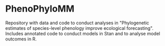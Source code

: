 # PhenoPhyloMM
Repository with data and code to conduct analyses in "Phylogenetic estimates of species-level phenology improve ecological forecasting". Includes annotated code to conduct models in Stan and to analyse model outcomes in R.
